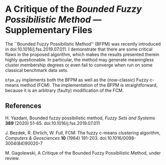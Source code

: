 # A Critique of the *Bounded Fuzzy Possibilistic Method* — Supplementary Files

The ``Bounded Fuzzy Possibilistic Method'' (BFPM)
was recently introduced in doi:10.1016/j.fss.2019.07.011.
I demonstrate that there are some critical
flaws in the proposed algorithm, which makes the results presented therein
highly questionable.
In particular, the method may generate meaningless cluster
membership degrees or even fail to converge when run on some
classical benchmark data sets.


`bfpm.py` implements both the BFPM as well as the (now-classic)
Fuzzy c-means method (FCM).
The implementation of the BFPM is straightforward, because
it is an arbitrary (faulty) modification of the FCM.




## References

H. Yazdani, Bounded fuzzy possibilistic method,
*Fuzzy Sets and Systems* **389** (2020) 51-65. doi:10.1016/j.fss.2019.07.011

J. Bezdek, R. Ehrlich, W. Full, FCM: The fuzzy c-means clustering algorithm,
*Computers & Geosciences* **10** (1984) 191-203. doi:10.1016/0098-3004(84)90020-7

M. Gagolewski, A Critique of the Bounded Fuzzy Possibilistic Method,
under review.
